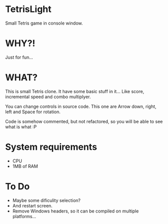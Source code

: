 # TetrisLight
Small Tetris game in console window. 

# WHY?!
Just for fun...

# WHAT?
This is small Tetris clone. It have some basic stuff in it...
Like score, incremental speed and combo multiplyer.

You can change controls in source code.
This one are
Arrow down, right, left and Space for rotation.

Code is somehow commented, but not refactored, so you will be able to see what is what :P

# System requirements
* CPU
* 1MB of RAM

# To Do
* Maybe some dificulity selection? 
* And restart screen. 
* Remove Windows headers, so it can be compiled on multiple platforms...
